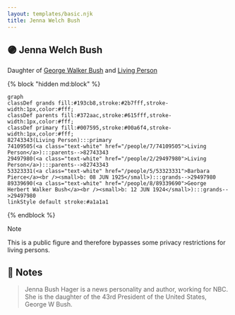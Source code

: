 ```yaml
---
layout: templates/basic.njk
title: Jenna Welch Bush
---
```

## 🟣 Jenna Welch Bush

Daughter of [George Walker Bush](/people/2/29497980) and [Living Person](/people/7/74109505)

{% block "hidden md:block" %}
```mermaid
graph
classDef grands fill:#193cb8,stroke:#2b7fff,stroke-width:1px,color:#fff;
classDef parents fill:#372aac,stroke:#615fff,stroke-width:1px,color:#fff;
classDef primary fill:#007595,stroke:#00a6f4,stroke-width:1px,color:#fff;
82743343(Living Person):::primary
74109505(<a class="text-white" href="/people/7/74109505">Living Person</a>):::parents-->82743343
29497980(<a class="text-white" href="/people/2/29497980">Living Person</a>):::parents-->82743343
53323331(<a class="text-white" href="/people/5/53323331">Barbara Pierce</a><br /><small>b: 08 JUN 1925</small>):::grands-->29497980
89339690(<a class="text-white" href="/people/8/89339690">George Herbert Walker Bush</a><br /><small>b: 12 JUN 1924</small>):::grands-->29497980
linkStyle default stroke:#a1a1a1
```
{% endblock %}

> [!note]
> This is a public figure and therefore bypasses some privacy restrictions for living persons.

## 📝 Notes
>   
  > Jenna Bush Hager is a news personality and author, working for NBC. She is the daughter of the 43rd President of the United States, George W Bush.